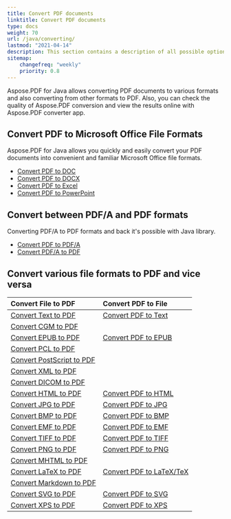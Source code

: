 ```yaml
---
title: Convert PDF documents
linktitle: Convert PDF documents
type: docs
weight: 70
url: /java/converting/
lastmod: "2021-04-14"
description: This section contains a description of all possible options for converting PDF documents on Java using Aspose.PDF library.
sitemap:
    changefreq: "weekly"
    priority: 0.8
---
```


Aspose.PDF for Java allows converting PDF documents to various formats and also converting from other formats to PDF. Also, you can check the quality of Aspose.PDF conversion and view the results online with Aspose.PDF converter app. 

## Convert PDF to Microsoft Office File Formats

Aspose.PDF for Java allows you quickly and easily convert your PDF documents into convenient and familiar Microsoft Office file formats.

- [Convert PDF to DOC](/pdf/java/convert-pdf-to-doc/)
- [Convert PDF to DOCX](/pdf/java/convert-pdf-to-docx/)
- [Convert PDF to Excel](/pdf/java/convert-pdf-to-excel/)
- [Convert PDF to PowerPoint](/pdf/java/convert-pdf-to-powerpoint/)

## Convert between PDF/A and PDF formats

Converting  PDF/A to PDF formats and back it's possible with Java library.

- [Convert PDF to PDF/A](/pdf/java/convert-pdf-file-to-pdfa/)
- [Convert PDF/A to PDF](/pdf/java/convert-pdfa-to-pdf/)

## Convert various file formats to PDF and vice versa

| Convert File to PDF | Convert PDF to File |
| :---------------- | :------------------ |
| [Convert Text to PDF](/pdf/java/convert-text-to-pdf/) | [Convert PDF to Text](/pdf/java/convert-pdf-to-txt/) |
| [Convert CGM to PDF](/pdf/java/convert-cgm-to-pdf/) | |
| [Convert EPUB to PDF](/pdf/java/convert-epub-to-pdf/) | [Convert PDF to EPUB](/pdf/java/convert-pdf-to-epub/)
| [Convert PCL to PDF](/pdf/java/convert-pcl-to-pdf/) | |
| [Convert PostScript to PDF](/pdf/java/convert-postscript-to-pdf/)
| [Convert XML to PDF](/pdf/java/convert-xml-to-pdf/) | |
| [Convert DICOM to PDF](/pdf/java/convert-dicom-to-pdf/)
| [Convert HTML to PDF](/pdf/java/convert-html-to-pdf/) | [Convert PDF to HTML](/pdf/java/convert-pdf-to-html/) |
| [Convert JPG to PDF](/pdf/java/convert-jpg-to-pdf/) | [Convert PDF to JPG](/pdf/java/convert-pdf-to-jpg/) |
| [Convert BMP to PDF](/pdf/java/convert-bmp-to-pdf/) | [Convert PDF to BMP](/pdf/java/convert-pdf-to-bmp/) |
| [Convert EMF to PDF](/pdf/java/convert-emf-to-pdf/) | [Convert PDF to EMF](/pdf/java/convert-pdf-to-emf/) |
| [Convert TIFF to PDF](/pdf/java/convert-tiff-to-pdf/) | [Convert PDF to TIFF](/pdf/java/convert-pdf-to-tiff/) |
| [Convert PNG to PDF](/pdf/java/convert-png-to-pdf/) | [Convert PDF to PNG](/pdf/java/convert-pdf-to-png/) |
| [Convert MHTML to PDF](/pdf/java/convert-mhtml-to-pdf/)
| [Convert LaTeX to PDF](/pdf/java/convert-latex-tex-to-pdf/) | [Convert PDF to LaTeX/TeX](/pdf/java/convert-pdf-to-latex-tex/) |
| [Convert Markdown to PDF](/pdf/java/convert-markdown-to-pdf/) | |
| [Convert SVG to PDF](/pdf/java/convert-svg-to-pdf/) | [Convert PDF to SVG](/pdf/java/convert-pdf-to-svg/) |
| [Convert XPS to PDF](/pdf/java/convert-xps-to-pdf/) | [Convert PDF to XPS](/pdf/java/convert-pdf-to-xps/) |
